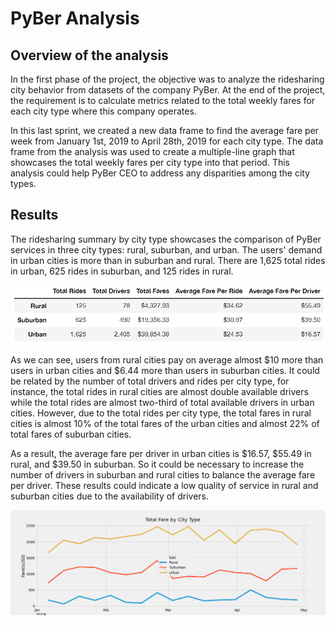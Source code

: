 # PyBer Analysis

## Overview of the analysis
In the first phase of the project, the objective was to analyze the ridesharing city behavior from datasets of the company PyBer. At the end of the project, the requirement is to calculate metrics related to the total weekly fares for each city type where this company operates.

In this last sprint, we created a new data frame to find the average fare per week from January 1st, 2019 to April 28th, 2019 for each city type. The data frame from the analysis was used to create a multiple-line graph that showcases the total weekly fares per city type into that period. This analysis could help PyBer CEO to address any disparities among the city types.

## Results
The ridesharing summary by city type showcases the comparison of PyBer services in three city types: rural, suburban, and urban. The users' demand in urban cities is more than in suburban and rural. There are 1,625 total rides in urban, 625 rides in suburban, and 125 rides in rural.

<img src="Resources/summary_rides.PNG" width="650" />

As we can see, users from rural cities pay on average almost $10 more than users in urban cities and $6.44 more than users in suburban cities. It could be related by the number of total drivers and rides per city type, for instance, the total rides in rural cities are almost double available drivers while the total rides are almost two-third of total available drivers in urban cities. However, due to the total rides per city type, the total fares in rural cities is almost 10% of the total fares of the urban cities and almost 22% of total fares of suburban cities. 

As a result, the average fare per driver in urban cities is $16.57, $55.49 in rural, and $39.50 in suburban. So it could be necessary to increase the number of drivers in suburban and rural cities to balance the average fare per driver. These results could indicate a low quality of service in rural and suburban cities due to the availability of drivers.

<img src="analysis/PyBer_fare_summary.png" width="650" />
